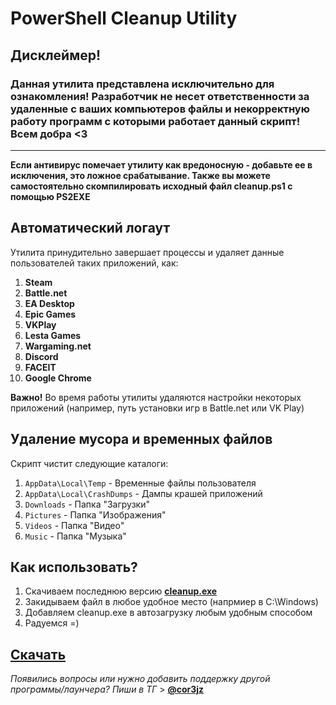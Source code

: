 # PowerShell Cleanup Utility


## **Дисклеймер!**
### Данная утилита представлена исключительно для ознакомления! Разработчик не несет ответственности за удаленные с ваших компьютеров файлы и некорректную работу программ с которыми работает данный скрипт! Всем добра <3  
****  

**Если антивирус помечает утилиту как вредоносную - добавьте ее в исключения, это ложное срабатывание. Также вы можете самостоятельно скомпилировать исходный файл cleanup.ps1 с помощью PS2EXE**

## Автоматический логаут  

Утилита принудительно завершает процессы и удаляет данные пользователей таких приложений, как:  
1. **Steam**
2. **Battle.net**
3. **EA Desktop**
4. **Epic Games**
5. **VKPlay**
6. **Lesta Games**
7. **Wargaming.net**
8. **Discord**
9. **FACEIT**
10. **Google Chrome**  

**Важно!** Во время работы утилиты удаляются настройки некоторых приложений (например, путь установки игр в Battle.net или VK Play)


## Удаление мусора и временных файлов  

Скрипт чистит следующие каталоги:
1. `AppData\Local\Temp` - Временные файлы пользователя
2. `AppData\Local\CrashDumps` - Дампы крашей приложений
3. `Downloads` - Папка "Загрузки"
4. `Pictures` - Папка "Изображения"
5. `Videos` - Папка "Видео"
6. `Music` - Папка "Музыка"

## Как использовать?

1. Скачиваем последнюю версию **[cleanup.exe](https://github.com/cor3jz/PS-Cleanup/releases)**
2. Закидываем файл в любое удобное место (напрмиер в C:\Windows)
3. Добавляем cleanup.exe в автозагрузку любым удобным способом
4. Радуемся =)

## [**Скачать**](https://github.com/cor3jz/PS-Cleanup/releases)

*Появились вопросы или нужно добавить поддержку другой программы/лаунчера? Пиши в ТГ* > **[@cor3jz](https://t.me/cor3jz)**